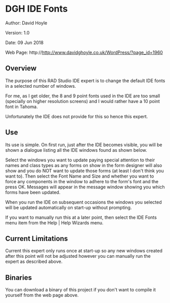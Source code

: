 DGH IDE Fonts
=============

Author:   David Hoyle

Version:  1.0

Date:     09 Jun 2018

Web Page: http://http://www.davidghoyle.co.uk/WordPress/?page_id=1960

## Overview

The purpose of this RAD Studio IDE expert is to change the default IDE fonts
in a selected number of windows.

For me, as I get older, the 8 and 9 point fonts used in the IDE are too small
(specially on higher resolution screens) and I would rather have a 10 point
font in Tahoma.

Unfortunately the IDE does not provide for this so hence this expert.

## Use

Its use is simple. On first run, just after the IDE becomes visible, you will
be shown a dialogue listing all the IDE windows found as shown below.

Select the windows you want to update paying special attention to their names
and class types as any forms on show in the form designer will also show and
you do NOT want to update those forms (at least I don't think you want to).
Then select the Font Name and Size and whether you want to force any components
in the window to adhere to the form's font and the press OK. Messages will
appear in the message window showing you which forms have been updated.

When you run the IDE on subsequent occasions the windows you selected will be
updated automatically on start-up without prompting.

If you want to manually run this at a later point, then select the IDE Fonts
menu item from the Help | Help Wizards menu.

## Current Limitations

Current this expert only runs once at start-up so any new windows created after
this point will not be adjusted however you can manually run the expert as described above.

## Binaries

You can download a binary of this project if you don't want to compile it
yourself from the web page above.